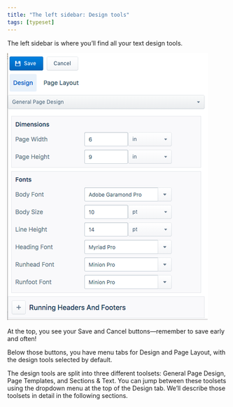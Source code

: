```yaml
---
title: "The left sidebar: Design tools"
tags: [typeset]
---
```

 
<html><body><section data-type="chapter" class="hsecchapter" data-hederis-type="hsecchapter" id="typeset-left-sidebar" data-pi-attrs="id: typeset-left-sidebar; data-tags: typeset;" role="doc-chapter" data-tags="typeset" data-author-name=" " data-book-title=" " title="The left sidebar: Design tools"><p class="hblkp" data-hederis-type="hblkp" id="pYbvHL9kf">The left sidebar is where you&#8217;ll find all your text design tools. </p><img data-hederis-type="hblkimg" class="hblkimg" id="pCyqg0W8l" src="/images/leftsidebar.png" data-img-src="/images/leftsidebar.png"/><p class="hblkp" data-hederis-type="hblkp" id="pHrg3HMLJ">At the top, you see your Save and Cancel buttons&#8212;remember to save early and often!</p><p class="hblkp" data-hederis-type="hblkp" id="pvPBbRMrM">Below those buttons, you have menu tabs for Design and Page Layout, with the design tools selected by default.</p><p class="hblkp" data-hederis-type="hblkp" id="p9GrDm468">The design tools are split into three different toolsets: General Page Design, Page Templates, and Sections &amp; Text. You can jump between these toolsets using the dropdown menu at the top of the Design tab. We&#8217;ll describe those toolsets in detail in the following sections.</p></section></body></html>
